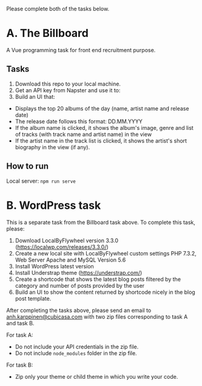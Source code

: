 Please complete both of the tasks below.

# A. The Billboard
A Vue programming task for front end recruitment purpose.

## Tasks
1. Download this repo to your local machine.
2. Get an API key from Napster and use it to:
3. Build an UI that:
+ Displays the top 20 albums of the day (name, artist name and release date)
+ The release date follows this format: DD.MM.YYYY
+ If the album name is clicked, it shows the album's image, genre and list of tracks (with track name and artist name) in the view
+ If the artist name in the track list is clicked, it shows the artist's short biography in the view (if any).

## How to run
Local server:
`npm run serve`

# B. WordPress task
This is a separate task from the Billboard task above.
To complete this task, please:

1. Download LocalByFlywheel version 3.3.0 (https://localwp.com/releases/3.3.0/)
2. Create a new local site with LocalByFlywheel custom settings PHP 7.3.2, Web Server Apache and MySQL Version 5.6
3. Install WordPress latest version
4. Install Understrap theme (https://understrap.com/)
5. Create a shortcode that shows the latest blog posts filtered by the category and number of posts provided by the user
6. Build an UI to show the content returned by shortcode nicely in the blog post template.

After completing the tasks above, please send an email to anh.karppinen@cubicasa.com with two zip files corresponding to task A and task B.

For task A:
+ Do not include your API credentials in the zip file.
+ Do not include `node_modules` folder in the zip file.

For task B:
+ Zip only your theme or child theme in which you write your code.

